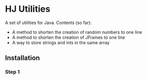 # HJ Utilities

A set of utilities for Java.
Contents (so far):
- A method to shorten the creation of random numbers to one line
- A method to shorten the creation of JFrames to one line
- A way to store strings and ints in the same array

## Installation

### Step 1

